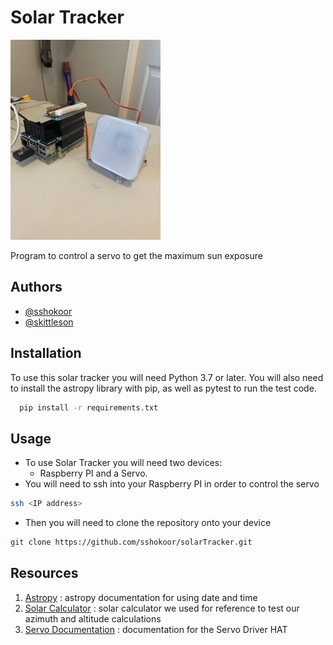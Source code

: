 
# Solar Tracker
![Image](servo.jpg)

Program to control a servo to get the maximum sun exposure


## Authors


- [@sshokoor](https://www.github.com/sshokoor)
- [@skittleson](https://www.github.com/skittleson)


## Installation

To use this solar tracker you will need Python 3.7 or later. You will also need to install the astropy library with pip, as well as pytest to run the test code. 

```bash
  pip install -r requirements.txt
```
    
## Usage
- To use Solar Tracker you will need two devices:
    - Raspberry PI and a Servo. 
- You will need to ssh into your Raspberry PI in order to control the servo
```bash
ssh <IP address>
```
- Then you will need to clone the repository onto your device 
```bash
git clone https://github.com/sshokoor/solarTracker.git
```


## Resources
1. [Astropy](https://docs.astropy.org/en/stable/time/index.html) : astropy documentation for using date and time 
2. [Solar Calculator](https://gml.noaa.gov/grad/solcalc/azel.html) : solar calculator we used for reference to test our azimuth and altitude calculations
3. [Servo Documentation](https://www.waveshare.com/wiki/Servo_Driver_HAT) : documentation for the Servo Driver HAT


